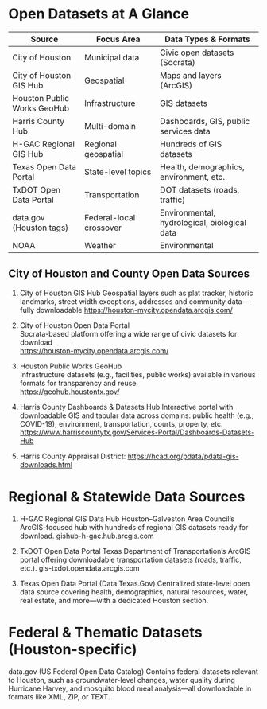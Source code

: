# Open Datasets at A Glance  

| Source                      | Focus Area              | Data Types & Formats                         |
| --------------------------- | ----------------------- | -------------------------------------------- |
| City of Houston             | Municipal data          | Civic open datasets (Socrata)                |
| City of Houston GIS Hub     | Geospatial              | Maps and layers (ArcGIS)                     |
| Houston Public Works GeoHub | Infrastructure          | GIS datasets                                 |
| Harris County Hub           | Multi-domain            | Dashboards, GIS, public services data        |
| H-GAC Regional GIS Hub      | Regional geospatial     | Hundreds of GIS datasets                     |
| Texas Open Data Portal      | State-level topics      | Health, demographics, environment, etc.      |
| TxDOT Open Data Portal      | Transportation          | DOT datasets (roads, traffic)                |
| data.gov (Houston tags)     | Federal-local crossover | Environmental, hydrological, biological data |
| NOAA                        | Weather                 | Environmental                                |

## City of Houston and County Open Data Sources  

1. City of Houston GIS Hub
Geospatial layers such as plat tracker, historic landmarks, street width exceptions, addresses and community data—fully downloadable
<https://houston-mycity.opendata.arcgis.com/>  

2. City of Houston Open Data Portal  
Socrata-based platform offering a wide range of civic datasets for download  
<https://houston-mycity.opendata.arcgis.com/>

3. Houston Public Works GeoHub  
Infrastructure datasets (e.g., facilities, public works) available in various formats for transparency and reuse.  
<https://geohub.houstontx.gov/>

4. Harris County Dashboards & Datasets Hub
Interactive portal with downloadable GIS and tabular data across domains: public health (e.g., COVID-19), environment, transportation, courts, property, etc.  
<https://www.harriscountytx.gov/Services-Portal/Dashboards-Datasets-Hub>

5. Harris County Appraisal District: <https://hcad.org/pdata/pdata-gis-downloads.html>


# Regional & Statewide Data Sources  

1. H-GAC Regional GIS Data Hub
Houston–Galveston Area Council’s ArcGIS-focused hub with hundreds of regional GIS datasets ready for download. 
gishub-h-gac.hub.arcgis.com

2. TxDOT Open Data Portal
Texas Department of Transportation’s ArcGIS portal offering downloadable transportation datasets (roads, traffic, etc.). 
gis-txdot.opendata.arcgis.com

3. Texas Open Data Portal (Data.Texas.Gov)
Centralized state-level open data source covering health, demographics, natural resources, water, real estate, and more—with a dedicated Houston section.


# Federal & Thematic Datasets (Houston-specific)

data.gov (US Federal Open Data Catalog)
Contains federal datasets relevant to Houston, such as groundwater-level changes, water quality during Hurricane Harvey, and mosquito blood meal analysis—all downloadable in formats like XML, ZIP, or TEXT. 






#
